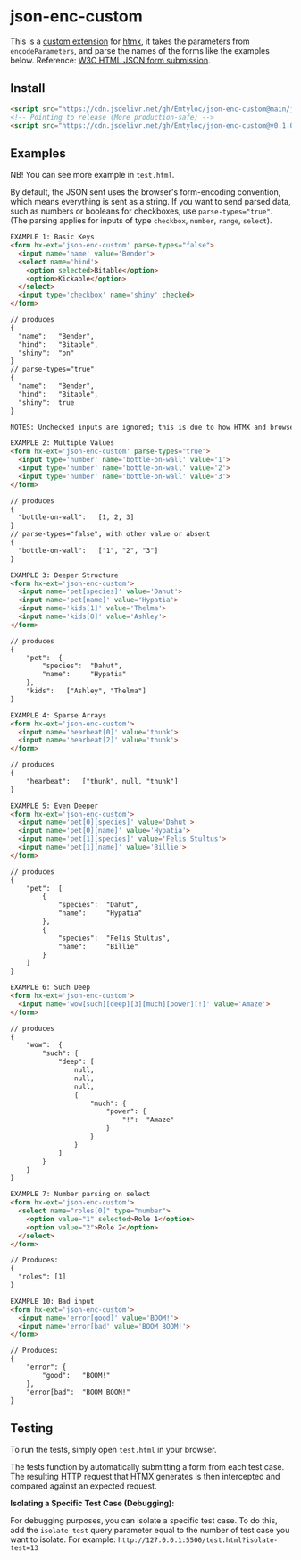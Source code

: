 # json-enc-custom

This is a [custom extension](https://github.com/bigskysoftware/htmx-extensions/tree/main?tab=readme-ov-file#defining-an-extension) for [htmx](https://htmx.org/), it takes the parameters from `encodeParameters`, and parse the names of the forms like the examples below.
Reference: [W3C HTML JSON form submission](https://www.w3.org/TR/html-json-forms/).

## Install

```html
<script src="https://cdn.jsdelivr.net/gh/Emtyloc/json-enc-custom@main/json-enc-custom.js"></script>
<!-- Pointing to release (More production-safe) -->
<script src="https://cdn.jsdelivr.net/gh/Emtyloc/json-enc-custom@v0.1.0/json-enc-custom.js"></script>
```

## Examples

NB! You can see more example in `test.html`.

By default, the JSON sent uses the browser's form-encoding convention, which means everything is sent as a string. If you want to send parsed data, such as numbers or booleans for checkboxes, use `parse-types="true"`. (The parsing applies for inputs of type `checkbox`, `number`, `range`, `select`).

```html
EXAMPLE 1: Basic Keys
<form hx-ext='json-enc-custom' parse-types="false">
  <input name='name' value='Bender'>
  <select name='hind'>
    <option selected>Bitable</option>
    <option>Kickable</option>
  </select>
  <input type='checkbox' name='shiny' checked>
</form>

// produces
{
  "name":   "Bender",
  "hind":   "Bitable",
  "shiny":  "on"
}
// parse-types="true"
{
  "name":   "Bender",
  "hind":   "Bitable",
  "shiny":  true   
}

NOTES: Unchecked inputs are ignored; this is due to how HTMX and browsers behave.
```
```html
EXAMPLE 2: Multiple Values
<form hx-ext='json-enc-custom' parse-types="true">
  <input type='number' name='bottle-on-wall' value='1'>
  <input type='number' name='bottle-on-wall' value='2'>
  <input type='number' name='bottle-on-wall' value='3'>
</form>

// produces
{
  "bottle-on-wall":   [1, 2, 3]
}
// parse-types="false", with other value or absent
{
  "bottle-on-wall":   ["1", "2", "3"]
}
```
```html
EXAMPLE 3: Deeper Structure
<form hx-ext='json-enc-custom'>
  <input name='pet[species]' value='Dahut'>
  <input name='pet[name]' value='Hypatia'>
  <input name='kids[1]' value='Thelma'>
  <input name='kids[0]' value='Ashley'>
</form>

// produces
{
    "pet":  {
        "species":  "Dahut",
        "name":     "Hypatia"
    },
    "kids":   ["Ashley", "Thelma"]
}
```

```html
EXAMPLE 4: Sparse Arrays
<form hx-ext='json-enc-custom'>
  <input name='hearbeat[0]' value='thunk'>
  <input name='hearbeat[2]' value='thunk'>
</form>

// produces
{
    "hearbeat":   ["thunk", null, "thunk"]
}
```

```html
EXAMPLE 5: Even Deeper
<form hx-ext='json-enc-custom'>
  <input name='pet[0][species]' value='Dahut'>
  <input name='pet[0][name]' value='Hypatia'>
  <input name='pet[1][species]' value='Felis Stultus'>
  <input name='pet[1][name]' value='Billie'>
</form>

// produces
{
    "pet":  [
        {
            "species":  "Dahut",
            "name":     "Hypatia"
        },
        {
            "species":  "Felis Stultus",
            "name":     "Billie"
        }
    ]
}
```

```html
EXAMPLE 6: Such Deep
<form hx-ext='json-enc-custom'>
  <input name='wow[such][deep][3][much][power][!]' value='Amaze'>
</form>

// produces
{
    "wow":  {
        "such": {
            "deep": [
                null,
                null,
                null,
                {
                    "much": {
                        "power": {
                            "!":  "Amaze"
                        }
                    }
                }
            ]
        }
    }
}
```

```html
EXAMPLE 7: Number parsing on select 
<form hx-ext='json-enc-custom'>
  <select name="roles[0]" type="number">
    <option value="1" selected>Role 1</option>
    <option value="2">Role 2</option>
  </select>
</form>

// Produces:
{
  "roles": [1]
}
```

```html
EXAMPLE 10: Bad input
<form hx-ext='json-enc-custom'>
  <input name='error[good]' value='BOOM!'>
  <input name='error[bad' value='BOOM BOOM!'>
</form>

// Produces:
{
    "error": {
        "good":   "BOOM!"
    },
    "error[bad":  "BOOM BOOM!"
}
```

## Testing

To run the tests, simply open `test.html` in your browser.

The tests function by automatically submitting a form from each test case. The resulting HTTP request that HTMX generates is then intercepted and compared against an expected request.

**Isolating a Specific Test Case (Debugging):**

For debugging purposes, you can isolate a specific test case. To do this, add the `isolate-test` query parameter equal to the number of test case you want to isolate.
For example: `http://127.0.0.1:5500/test.html?isolate-test=13`